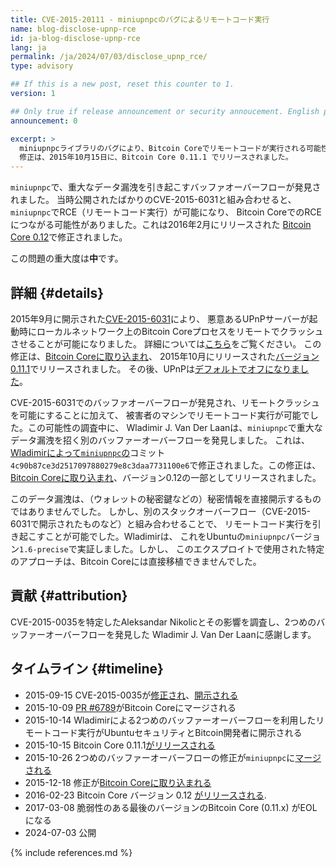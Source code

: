 ```yaml
---
title: CVE-2015-20111 - miniupnpcのバグによるリモートコード実行
name: blog-disclose-upnp-rce
id: ja-blog-disclose-upnp-rce
lang: ja
permalink: /ja/2024/07/03/disclose_upnp_rce/
type: advisory

## If this is a new post, reset this counter to 1.
version: 1

## Only true if release announcement or security annoucement. English posts only
announcement: 0

excerpt: >
  miniupnpcライブラリのバグにより、Bitcoin Coreでリモートコードが実行される可能性がありました。
  修正は、2015年10月15日に、Bitcoin Core 0.11.1 でリリースされました。
---
```


`miniupnpc`で、重大なデータ漏洩を引き起こすバッファオーバーフローが発見されました。
当時公開されたばかりのCVE-2015-6031と組み合わせると、`miniupnpc`でRCE（リモートコード実行）が可能になり、
Bitcoin CoreでのRCEにつながる可能性がありました。これは2016年2月にリリースされた
[Bitcoin Core 0.12](https://bitcoincore.org/en/releases/0.12.0/)で修正されました。

この問題の重大度は**中**です。

## 詳細 {#details}

2015年9月に開示された[CVE-2015-6031](https://nvd.nist.gov/vuln/detail/CVE-2015-6031)により、
悪意あるUPnPサーバーが起動時にローカルネットワーク上のBitcoin Coreプロセスをリモートでクラッシュさせることが可能になりました。
詳細については[こちら](https://nvd.nist.gov/vuln/detail/CVE-2015-6031)をご覧ください。
この修正は、[Bitcoin Coreに取り込まれ](https://github.com/bitcoin/bitcoin/pull/6789)、
2015年10月にリリースされた[バージョン0.11.1](https://bitcoincore.org/en/releases/0.11.1/)でリリースされました。
その後、UPnPは[デフォルトでオフになりました](https://github.com/bitcoin/bitcoin/pull/6795)。

CVE-2015-6031でのバッファオーバーフローが発見され、リモートクラッシュを可能にすることに加えて、
被害者のマシンでリモートコード実行が可能でした。この可能性の調査中に、
Wladimir J. Van Der Laanは、`miniupnpc`で重大なデータ漏洩を招く別のバッファーオーバーフローを発見しました。
これは、[Wladimirによって`miniupnpc`の](https://github.com/miniupnp/miniupnp/pull/157)コミット
`4c90b87ce3d2517097880279e8c3daa7731100e6`で修正されました。この修正は、
[Bitcoin Coreに取り込まれ](https://github.com/bitcoin/bitcoin/pull/6980)、バージョン0.12の一部としてリリースされました。

このデータ漏洩は、（ウォレットの秘密鍵などの）秘密情報を直接開示するものではありませんでした。
しかし、別のスタックオーバーフロー（CVE-2015-6031で開示されたものなど）と組み合わせることで、
リモートコード実行を引き起こすことが可能でした。Wladimirは、
これをUbuntuの`miniupnpc`バージョン`1.6-precise`で実証しました。しかし、
このエクスプロイトで使用された特定のアプローチは、Bitcoin Coreには直接移植できませんでした。

## 貢献 {#attribution}

CVE-2015-0035を特定したAleksandar Nikolicとその影響を調査し、2つめのバッファーオーバーフローを発見した
Wladimir J. Van Der Laanに感謝します。

## タイムライン {#timeline}

- 2015-09-15 CVE-2015-0035が[修正され](https://github.com/miniupnp/miniupnp/commit/79cca974a4c2ab1199786732a67ff6d898051b78)、[開示される](https://talosintelligence.com/vulnerability_reports/TALOS-2015-0035/)
- 2015-10-09 [PR #6789](https://github.com/bitcoin/bitcoin/pull/6789)がBitcoin Coreにマージされる
- 2015-10-14 Wladimirによる2つめのバッファーオーバーフローを利用したリモートコード実行がUbuntuセキュリティとBitcoin開発者に開示される
- 2015-10-15 Bitcoin Core 0.11.1[がリリースされる](https://lists.linuxfoundation.org/pipermail/bitcoin-dev/2015-October/011545.html)
- 2015-10-26 2つめのバッファーオーバーフローの修正が`miniupnpc`に[マージされる](https://github.com/miniupnp/miniupnp/pull/157)
- 2015-12-18 修正が[Bitcoin Coreに取り込まれる](https://github.com/bitcoin/bitcoin/pull/6980)
- 2016-02-23 Bitcoin Core バージョン 0.12 [がリリースされる](https://lists.linuxfoundation.org/pipermail/bitcoin-dev/2016-February/012456.html).
- 2017-03-08 脆弱性のある最後のバージョンのBitcoin Core (0.11.x) がEOLになる
- 2024-07-03 公開

{% include references.md %}
